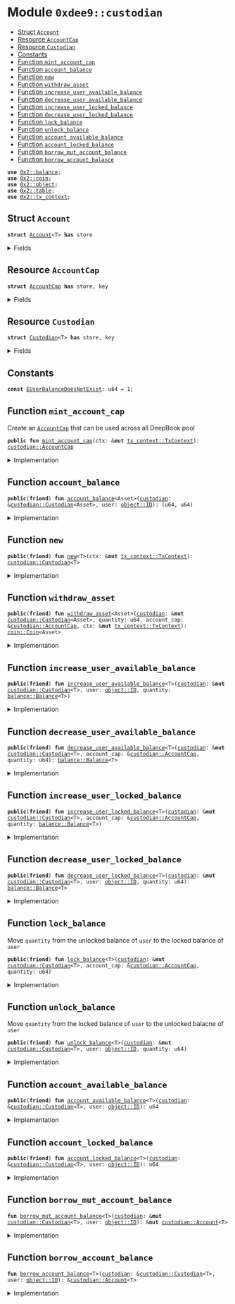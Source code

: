 
<a name="0xdee9_custodian"></a>

# Module `0xdee9::custodian`



-  [Struct `Account`](#0xdee9_custodian_Account)
-  [Resource `AccountCap`](#0xdee9_custodian_AccountCap)
-  [Resource `Custodian`](#0xdee9_custodian_Custodian)
-  [Constants](#@Constants_0)
-  [Function `mint_account_cap`](#0xdee9_custodian_mint_account_cap)
-  [Function `account_balance`](#0xdee9_custodian_account_balance)
-  [Function `new`](#0xdee9_custodian_new)
-  [Function `withdraw_asset`](#0xdee9_custodian_withdraw_asset)
-  [Function `increase_user_available_balance`](#0xdee9_custodian_increase_user_available_balance)
-  [Function `decrease_user_available_balance`](#0xdee9_custodian_decrease_user_available_balance)
-  [Function `increase_user_locked_balance`](#0xdee9_custodian_increase_user_locked_balance)
-  [Function `decrease_user_locked_balance`](#0xdee9_custodian_decrease_user_locked_balance)
-  [Function `lock_balance`](#0xdee9_custodian_lock_balance)
-  [Function `unlock_balance`](#0xdee9_custodian_unlock_balance)
-  [Function `account_available_balance`](#0xdee9_custodian_account_available_balance)
-  [Function `account_locked_balance`](#0xdee9_custodian_account_locked_balance)
-  [Function `borrow_mut_account_balance`](#0xdee9_custodian_borrow_mut_account_balance)
-  [Function `borrow_account_balance`](#0xdee9_custodian_borrow_account_balance)


<pre><code><b>use</b> <a href="../../../.././build/Sui/docs/balance.md#0x2_balance">0x2::balance</a>;
<b>use</b> <a href="../../../.././build/Sui/docs/coin.md#0x2_coin">0x2::coin</a>;
<b>use</b> <a href="../../../.././build/Sui/docs/object.md#0x2_object">0x2::object</a>;
<b>use</b> <a href="../../../.././build/Sui/docs/table.md#0x2_table">0x2::table</a>;
<b>use</b> <a href="../../../.././build/Sui/docs/tx_context.md#0x2_tx_context">0x2::tx_context</a>;
</code></pre>



<a name="0xdee9_custodian_Account"></a>

## Struct `Account`



<pre><code><b>struct</b> <a href="custodian.md#0xdee9_custodian_Account">Account</a>&lt;T&gt; <b>has</b> store
</code></pre>



<details>
<summary>Fields</summary>


<dl>
<dt>
<code>available_balance: <a href="../../../.././build/Sui/docs/balance.md#0x2_balance_Balance">balance::Balance</a>&lt;T&gt;</code>
</dt>
<dd>

</dd>
<dt>
<code>locked_balance: <a href="../../../.././build/Sui/docs/balance.md#0x2_balance_Balance">balance::Balance</a>&lt;T&gt;</code>
</dt>
<dd>

</dd>
</dl>


</details>

<a name="0xdee9_custodian_AccountCap"></a>

## Resource `AccountCap`



<pre><code><b>struct</b> <a href="custodian.md#0xdee9_custodian_AccountCap">AccountCap</a> <b>has</b> store, key
</code></pre>



<details>
<summary>Fields</summary>


<dl>
<dt>
<code>id: <a href="../../../.././build/Sui/docs/object.md#0x2_object_UID">object::UID</a></code>
</dt>
<dd>

</dd>
</dl>


</details>

<a name="0xdee9_custodian_Custodian"></a>

## Resource `Custodian`



<pre><code><b>struct</b> <a href="custodian.md#0xdee9_custodian_Custodian">Custodian</a>&lt;T&gt; <b>has</b> store, key
</code></pre>



<details>
<summary>Fields</summary>


<dl>
<dt>
<code>id: <a href="../../../.././build/Sui/docs/object.md#0x2_object_UID">object::UID</a></code>
</dt>
<dd>

</dd>
<dt>
<code>account_balances: <a href="../../../.././build/Sui/docs/table.md#0x2_table_Table">table::Table</a>&lt;<a href="../../../.././build/Sui/docs/object.md#0x2_object_ID">object::ID</a>, <a href="custodian.md#0xdee9_custodian_Account">custodian::Account</a>&lt;T&gt;&gt;</code>
</dt>
<dd>
 Map from an AccountCap object ID to an Account object
</dd>
</dl>


</details>

<a name="@Constants_0"></a>

## Constants


<a name="0xdee9_custodian_EUserBalanceDoesNotExist"></a>



<pre><code><b>const</b> <a href="custodian.md#0xdee9_custodian_EUserBalanceDoesNotExist">EUserBalanceDoesNotExist</a>: u64 = 1;
</code></pre>



<a name="0xdee9_custodian_mint_account_cap"></a>

## Function `mint_account_cap`

Create an <code><a href="custodian.md#0xdee9_custodian_AccountCap">AccountCap</a></code> that can be used across all DeepBook pool


<pre><code><b>public</b> <b>fun</b> <a href="custodian.md#0xdee9_custodian_mint_account_cap">mint_account_cap</a>(ctx: &<b>mut</b> <a href="../../../.././build/Sui/docs/tx_context.md#0x2_tx_context_TxContext">tx_context::TxContext</a>): <a href="custodian.md#0xdee9_custodian_AccountCap">custodian::AccountCap</a>
</code></pre>



<details>
<summary>Implementation</summary>


<pre><code><b>public</b> <b>fun</b> <a href="custodian.md#0xdee9_custodian_mint_account_cap">mint_account_cap</a>(ctx: &<b>mut</b> TxContext): <a href="custodian.md#0xdee9_custodian_AccountCap">AccountCap</a> {
    <a href="custodian.md#0xdee9_custodian_AccountCap">AccountCap</a> { id: <a href="../../../.././build/Sui/docs/object.md#0x2_object_new">object::new</a>(ctx) }
}
</code></pre>



</details>

<a name="0xdee9_custodian_account_balance"></a>

## Function `account_balance`



<pre><code><b>public</b>(<b>friend</b>) <b>fun</b> <a href="custodian.md#0xdee9_custodian_account_balance">account_balance</a>&lt;Asset&gt;(<a href="custodian.md#0xdee9_custodian">custodian</a>: &<a href="custodian.md#0xdee9_custodian_Custodian">custodian::Custodian</a>&lt;Asset&gt;, user: <a href="../../../.././build/Sui/docs/object.md#0x2_object_ID">object::ID</a>): (u64, u64)
</code></pre>



<details>
<summary>Implementation</summary>


<pre><code><b>public</b>(<b>friend</b>) <b>fun</b> <a href="custodian.md#0xdee9_custodian_account_balance">account_balance</a>&lt;Asset&gt;(
    <a href="custodian.md#0xdee9_custodian">custodian</a>: &<a href="custodian.md#0xdee9_custodian_Custodian">Custodian</a>&lt;Asset&gt;,
    user: ID
): (u64, u64){
    <b>let</b> account_balances = <a href="../../../.././build/Sui/docs/table.md#0x2_table_borrow">table::borrow</a>(&<a href="custodian.md#0xdee9_custodian">custodian</a>.account_balances, user);
    <b>let</b> avail_balance = <a href="../../../.././build/Sui/docs/balance.md#0x2_balance_value">balance::value</a>(&account_balances.available_balance);
    <b>let</b> locked_balance = <a href="../../../.././build/Sui/docs/balance.md#0x2_balance_value">balance::value</a>(&account_balances.locked_balance);
    (avail_balance, locked_balance)
}
</code></pre>



</details>

<a name="0xdee9_custodian_new"></a>

## Function `new`



<pre><code><b>public</b>(<b>friend</b>) <b>fun</b> <a href="custodian.md#0xdee9_custodian_new">new</a>&lt;T&gt;(ctx: &<b>mut</b> <a href="../../../.././build/Sui/docs/tx_context.md#0x2_tx_context_TxContext">tx_context::TxContext</a>): <a href="custodian.md#0xdee9_custodian_Custodian">custodian::Custodian</a>&lt;T&gt;
</code></pre>



<details>
<summary>Implementation</summary>


<pre><code><b>public</b>(<b>friend</b>) <b>fun</b> <a href="custodian.md#0xdee9_custodian_new">new</a>&lt;T&gt;(ctx: &<b>mut</b> TxContext): <a href="custodian.md#0xdee9_custodian_Custodian">Custodian</a>&lt;T&gt; {
    <a href="custodian.md#0xdee9_custodian_Custodian">Custodian</a>&lt;T&gt; {
        id: <a href="../../../.././build/Sui/docs/object.md#0x2_object_new">object::new</a>(ctx),
        account_balances: <a href="../../../.././build/Sui/docs/table.md#0x2_table_new">table::new</a>(ctx),
    }
}
</code></pre>



</details>

<a name="0xdee9_custodian_withdraw_asset"></a>

## Function `withdraw_asset`



<pre><code><b>public</b>(<b>friend</b>) <b>fun</b> <a href="custodian.md#0xdee9_custodian_withdraw_asset">withdraw_asset</a>&lt;Asset&gt;(<a href="custodian.md#0xdee9_custodian">custodian</a>: &<b>mut</b> <a href="custodian.md#0xdee9_custodian_Custodian">custodian::Custodian</a>&lt;Asset&gt;, quantity: u64, account_cap: &<a href="custodian.md#0xdee9_custodian_AccountCap">custodian::AccountCap</a>, ctx: &<b>mut</b> <a href="../../../.././build/Sui/docs/tx_context.md#0x2_tx_context_TxContext">tx_context::TxContext</a>): <a href="../../../.././build/Sui/docs/coin.md#0x2_coin_Coin">coin::Coin</a>&lt;Asset&gt;
</code></pre>



<details>
<summary>Implementation</summary>


<pre><code><b>public</b>(<b>friend</b>) <b>fun</b> <a href="custodian.md#0xdee9_custodian_withdraw_asset">withdraw_asset</a>&lt;Asset&gt;(
    <a href="custodian.md#0xdee9_custodian">custodian</a>: &<b>mut</b> <a href="custodian.md#0xdee9_custodian_Custodian">Custodian</a>&lt;Asset&gt;,
    quantity: u64,
    account_cap: &<a href="custodian.md#0xdee9_custodian_AccountCap">AccountCap</a>,
    ctx: &<b>mut</b> TxContext
): Coin&lt;Asset&gt; {
    <a href="../../../.././build/Sui/docs/coin.md#0x2_coin_from_balance">coin::from_balance</a>(<a href="custodian.md#0xdee9_custodian_decrease_user_available_balance">decrease_user_available_balance</a>&lt;Asset&gt;(<a href="custodian.md#0xdee9_custodian">custodian</a>, account_cap, quantity), ctx)
}
</code></pre>



</details>

<a name="0xdee9_custodian_increase_user_available_balance"></a>

## Function `increase_user_available_balance`



<pre><code><b>public</b>(<b>friend</b>) <b>fun</b> <a href="custodian.md#0xdee9_custodian_increase_user_available_balance">increase_user_available_balance</a>&lt;T&gt;(<a href="custodian.md#0xdee9_custodian">custodian</a>: &<b>mut</b> <a href="custodian.md#0xdee9_custodian_Custodian">custodian::Custodian</a>&lt;T&gt;, user: <a href="../../../.././build/Sui/docs/object.md#0x2_object_ID">object::ID</a>, quantity: <a href="../../../.././build/Sui/docs/balance.md#0x2_balance_Balance">balance::Balance</a>&lt;T&gt;)
</code></pre>



<details>
<summary>Implementation</summary>


<pre><code><b>public</b>(<b>friend</b>) <b>fun</b> <a href="custodian.md#0xdee9_custodian_increase_user_available_balance">increase_user_available_balance</a>&lt;T&gt;(
    <a href="custodian.md#0xdee9_custodian">custodian</a>: &<b>mut</b> <a href="custodian.md#0xdee9_custodian_Custodian">Custodian</a>&lt;T&gt;,
    user: ID,
    quantity: Balance&lt;T&gt;,
) {
    <b>let</b> account = <a href="custodian.md#0xdee9_custodian_borrow_mut_account_balance">borrow_mut_account_balance</a>&lt;T&gt;(<a href="custodian.md#0xdee9_custodian">custodian</a>, user);
    <a href="../../../.././build/Sui/docs/balance.md#0x2_balance_join">balance::join</a>(&<b>mut</b> account.available_balance, quantity);
}
</code></pre>



</details>

<a name="0xdee9_custodian_decrease_user_available_balance"></a>

## Function `decrease_user_available_balance`



<pre><code><b>public</b>(<b>friend</b>) <b>fun</b> <a href="custodian.md#0xdee9_custodian_decrease_user_available_balance">decrease_user_available_balance</a>&lt;T&gt;(<a href="custodian.md#0xdee9_custodian">custodian</a>: &<b>mut</b> <a href="custodian.md#0xdee9_custodian_Custodian">custodian::Custodian</a>&lt;T&gt;, account_cap: &<a href="custodian.md#0xdee9_custodian_AccountCap">custodian::AccountCap</a>, quantity: u64): <a href="../../../.././build/Sui/docs/balance.md#0x2_balance_Balance">balance::Balance</a>&lt;T&gt;
</code></pre>



<details>
<summary>Implementation</summary>


<pre><code><b>public</b>(<b>friend</b>) <b>fun</b> <a href="custodian.md#0xdee9_custodian_decrease_user_available_balance">decrease_user_available_balance</a>&lt;T&gt;(
    <a href="custodian.md#0xdee9_custodian">custodian</a>: &<b>mut</b> <a href="custodian.md#0xdee9_custodian_Custodian">Custodian</a>&lt;T&gt;,
    account_cap: &<a href="custodian.md#0xdee9_custodian_AccountCap">AccountCap</a>,
    quantity: u64,
): Balance&lt;T&gt; {
    <b>let</b> account = <a href="custodian.md#0xdee9_custodian_borrow_mut_account_balance">borrow_mut_account_balance</a>&lt;T&gt;(<a href="custodian.md#0xdee9_custodian">custodian</a>, <a href="../../../.././build/Sui/docs/object.md#0x2_object_uid_to_inner">object::uid_to_inner</a>(&account_cap.id));
    <a href="../../../.././build/Sui/docs/balance.md#0x2_balance_split">balance::split</a>(&<b>mut</b> account.available_balance, quantity)
}
</code></pre>



</details>

<a name="0xdee9_custodian_increase_user_locked_balance"></a>

## Function `increase_user_locked_balance`



<pre><code><b>public</b>(<b>friend</b>) <b>fun</b> <a href="custodian.md#0xdee9_custodian_increase_user_locked_balance">increase_user_locked_balance</a>&lt;T&gt;(<a href="custodian.md#0xdee9_custodian">custodian</a>: &<b>mut</b> <a href="custodian.md#0xdee9_custodian_Custodian">custodian::Custodian</a>&lt;T&gt;, account_cap: &<a href="custodian.md#0xdee9_custodian_AccountCap">custodian::AccountCap</a>, quantity: <a href="../../../.././build/Sui/docs/balance.md#0x2_balance_Balance">balance::Balance</a>&lt;T&gt;)
</code></pre>



<details>
<summary>Implementation</summary>


<pre><code><b>public</b>(<b>friend</b>) <b>fun</b> <a href="custodian.md#0xdee9_custodian_increase_user_locked_balance">increase_user_locked_balance</a>&lt;T&gt;(
    <a href="custodian.md#0xdee9_custodian">custodian</a>: &<b>mut</b> <a href="custodian.md#0xdee9_custodian_Custodian">Custodian</a>&lt;T&gt;,
    account_cap: &<a href="custodian.md#0xdee9_custodian_AccountCap">AccountCap</a>,
    quantity: Balance&lt;T&gt;,
) {
    <b>let</b> account = <a href="custodian.md#0xdee9_custodian_borrow_mut_account_balance">borrow_mut_account_balance</a>&lt;T&gt;(<a href="custodian.md#0xdee9_custodian">custodian</a>, <a href="../../../.././build/Sui/docs/object.md#0x2_object_uid_to_inner">object::uid_to_inner</a>(&account_cap.id));
    <a href="../../../.././build/Sui/docs/balance.md#0x2_balance_join">balance::join</a>(&<b>mut</b> account.locked_balance, quantity);
}
</code></pre>



</details>

<a name="0xdee9_custodian_decrease_user_locked_balance"></a>

## Function `decrease_user_locked_balance`



<pre><code><b>public</b>(<b>friend</b>) <b>fun</b> <a href="custodian.md#0xdee9_custodian_decrease_user_locked_balance">decrease_user_locked_balance</a>&lt;T&gt;(<a href="custodian.md#0xdee9_custodian">custodian</a>: &<b>mut</b> <a href="custodian.md#0xdee9_custodian_Custodian">custodian::Custodian</a>&lt;T&gt;, user: <a href="../../../.././build/Sui/docs/object.md#0x2_object_ID">object::ID</a>, quantity: u64): <a href="../../../.././build/Sui/docs/balance.md#0x2_balance_Balance">balance::Balance</a>&lt;T&gt;
</code></pre>



<details>
<summary>Implementation</summary>


<pre><code><b>public</b>(<b>friend</b>) <b>fun</b> <a href="custodian.md#0xdee9_custodian_decrease_user_locked_balance">decrease_user_locked_balance</a>&lt;T&gt;(
    <a href="custodian.md#0xdee9_custodian">custodian</a>: &<b>mut</b> <a href="custodian.md#0xdee9_custodian_Custodian">Custodian</a>&lt;T&gt;,
    user: ID,
    quantity: u64,
): Balance&lt;T&gt; {
    <b>let</b> account = <a href="custodian.md#0xdee9_custodian_borrow_mut_account_balance">borrow_mut_account_balance</a>&lt;T&gt;(<a href="custodian.md#0xdee9_custodian">custodian</a>, user);
    split(&<b>mut</b> account.locked_balance, quantity)
}
</code></pre>



</details>

<a name="0xdee9_custodian_lock_balance"></a>

## Function `lock_balance`

Move <code>quantity</code> from the unlocked balance of <code>user</code> to the locked balance of <code>user</code>


<pre><code><b>public</b>(<b>friend</b>) <b>fun</b> <a href="custodian.md#0xdee9_custodian_lock_balance">lock_balance</a>&lt;T&gt;(<a href="custodian.md#0xdee9_custodian">custodian</a>: &<b>mut</b> <a href="custodian.md#0xdee9_custodian_Custodian">custodian::Custodian</a>&lt;T&gt;, account_cap: &<a href="custodian.md#0xdee9_custodian_AccountCap">custodian::AccountCap</a>, quantity: u64)
</code></pre>



<details>
<summary>Implementation</summary>


<pre><code><b>public</b>(<b>friend</b>) <b>fun</b> <a href="custodian.md#0xdee9_custodian_lock_balance">lock_balance</a>&lt;T&gt;(
    <a href="custodian.md#0xdee9_custodian">custodian</a>: &<b>mut</b> <a href="custodian.md#0xdee9_custodian_Custodian">Custodian</a>&lt;T&gt;,
    account_cap: &<a href="custodian.md#0xdee9_custodian_AccountCap">AccountCap</a>,
    quantity: u64,
) {
    <b>let</b> to_lock = <a href="custodian.md#0xdee9_custodian_decrease_user_available_balance">decrease_user_available_balance</a>(<a href="custodian.md#0xdee9_custodian">custodian</a>, account_cap, quantity);
    <a href="custodian.md#0xdee9_custodian_increase_user_locked_balance">increase_user_locked_balance</a>(<a href="custodian.md#0xdee9_custodian">custodian</a>, account_cap, to_lock);
}
</code></pre>



</details>

<a name="0xdee9_custodian_unlock_balance"></a>

## Function `unlock_balance`

Move <code>quantity</code> from the locked balance of <code>user</code> to the unlocked balacne of <code>user</code>


<pre><code><b>public</b>(<b>friend</b>) <b>fun</b> <a href="custodian.md#0xdee9_custodian_unlock_balance">unlock_balance</a>&lt;T&gt;(<a href="custodian.md#0xdee9_custodian">custodian</a>: &<b>mut</b> <a href="custodian.md#0xdee9_custodian_Custodian">custodian::Custodian</a>&lt;T&gt;, user: <a href="../../../.././build/Sui/docs/object.md#0x2_object_ID">object::ID</a>, quantity: u64)
</code></pre>



<details>
<summary>Implementation</summary>


<pre><code><b>public</b>(<b>friend</b>) <b>fun</b> <a href="custodian.md#0xdee9_custodian_unlock_balance">unlock_balance</a>&lt;T&gt;(
    <a href="custodian.md#0xdee9_custodian">custodian</a>: &<b>mut</b> <a href="custodian.md#0xdee9_custodian_Custodian">Custodian</a>&lt;T&gt;,
    user: ID,
    quantity: u64,
) {
    <b>let</b> locked_balance = <a href="custodian.md#0xdee9_custodian_decrease_user_locked_balance">decrease_user_locked_balance</a>&lt;T&gt;(<a href="custodian.md#0xdee9_custodian">custodian</a>, user, quantity);
    <a href="custodian.md#0xdee9_custodian_increase_user_available_balance">increase_user_available_balance</a>&lt;T&gt;(<a href="custodian.md#0xdee9_custodian">custodian</a>, user, locked_balance)
}
</code></pre>



</details>

<a name="0xdee9_custodian_account_available_balance"></a>

## Function `account_available_balance`



<pre><code><b>public</b>(<b>friend</b>) <b>fun</b> <a href="custodian.md#0xdee9_custodian_account_available_balance">account_available_balance</a>&lt;T&gt;(<a href="custodian.md#0xdee9_custodian">custodian</a>: &<a href="custodian.md#0xdee9_custodian_Custodian">custodian::Custodian</a>&lt;T&gt;, user: <a href="../../../.././build/Sui/docs/object.md#0x2_object_ID">object::ID</a>): u64
</code></pre>



<details>
<summary>Implementation</summary>


<pre><code><b>public</b>(<b>friend</b>) <b>fun</b> <a href="custodian.md#0xdee9_custodian_account_available_balance">account_available_balance</a>&lt;T&gt;(
    <a href="custodian.md#0xdee9_custodian">custodian</a>: &<a href="custodian.md#0xdee9_custodian_Custodian">Custodian</a>&lt;T&gt;,
    user: ID,
): u64 {
    <a href="../../../.././build/Sui/docs/balance.md#0x2_balance_value">balance::value</a>(&<a href="../../../.././build/Sui/docs/table.md#0x2_table_borrow">table::borrow</a>(&<a href="custodian.md#0xdee9_custodian">custodian</a>.account_balances, user).available_balance)
}
</code></pre>



</details>

<a name="0xdee9_custodian_account_locked_balance"></a>

## Function `account_locked_balance`



<pre><code><b>public</b>(<b>friend</b>) <b>fun</b> <a href="custodian.md#0xdee9_custodian_account_locked_balance">account_locked_balance</a>&lt;T&gt;(<a href="custodian.md#0xdee9_custodian">custodian</a>: &<a href="custodian.md#0xdee9_custodian_Custodian">custodian::Custodian</a>&lt;T&gt;, user: <a href="../../../.././build/Sui/docs/object.md#0x2_object_ID">object::ID</a>): u64
</code></pre>



<details>
<summary>Implementation</summary>


<pre><code><b>public</b>(<b>friend</b>) <b>fun</b> <a href="custodian.md#0xdee9_custodian_account_locked_balance">account_locked_balance</a>&lt;T&gt;(
    <a href="custodian.md#0xdee9_custodian">custodian</a>: &<a href="custodian.md#0xdee9_custodian_Custodian">Custodian</a>&lt;T&gt;,
    user: ID,
): u64 {
    <a href="../../../.././build/Sui/docs/balance.md#0x2_balance_value">balance::value</a>(&<a href="../../../.././build/Sui/docs/table.md#0x2_table_borrow">table::borrow</a>(&<a href="custodian.md#0xdee9_custodian">custodian</a>.account_balances, user).locked_balance)
}
</code></pre>



</details>

<a name="0xdee9_custodian_borrow_mut_account_balance"></a>

## Function `borrow_mut_account_balance`



<pre><code><b>fun</b> <a href="custodian.md#0xdee9_custodian_borrow_mut_account_balance">borrow_mut_account_balance</a>&lt;T&gt;(<a href="custodian.md#0xdee9_custodian">custodian</a>: &<b>mut</b> <a href="custodian.md#0xdee9_custodian_Custodian">custodian::Custodian</a>&lt;T&gt;, user: <a href="../../../.././build/Sui/docs/object.md#0x2_object_ID">object::ID</a>): &<b>mut</b> <a href="custodian.md#0xdee9_custodian_Account">custodian::Account</a>&lt;T&gt;
</code></pre>



<details>
<summary>Implementation</summary>


<pre><code><b>fun</b> <a href="custodian.md#0xdee9_custodian_borrow_mut_account_balance">borrow_mut_account_balance</a>&lt;T&gt;(
    <a href="custodian.md#0xdee9_custodian">custodian</a>: &<b>mut</b> <a href="custodian.md#0xdee9_custodian_Custodian">Custodian</a>&lt;T&gt;,
    user: ID,
): &<b>mut</b> <a href="custodian.md#0xdee9_custodian_Account">Account</a>&lt;T&gt; {
    <b>if</b> (!<a href="../../../.././build/Sui/docs/table.md#0x2_table_contains">table::contains</a>(&<a href="custodian.md#0xdee9_custodian">custodian</a>.account_balances, user)) {
        <a href="../../../.././build/Sui/docs/table.md#0x2_table_add">table::add</a>(
            &<b>mut</b> <a href="custodian.md#0xdee9_custodian">custodian</a>.account_balances,
            user,
            <a href="custodian.md#0xdee9_custodian_Account">Account</a> { available_balance: <a href="../../../.././build/Sui/docs/balance.md#0x2_balance_zero">balance::zero</a>(), locked_balance: <a href="../../../.././build/Sui/docs/balance.md#0x2_balance_zero">balance::zero</a>() }
        );
    };
    <a href="../../../.././build/Sui/docs/table.md#0x2_table_borrow_mut">table::borrow_mut</a>(&<b>mut</b> <a href="custodian.md#0xdee9_custodian">custodian</a>.account_balances, user)
}
</code></pre>



</details>

<a name="0xdee9_custodian_borrow_account_balance"></a>

## Function `borrow_account_balance`



<pre><code><b>fun</b> <a href="custodian.md#0xdee9_custodian_borrow_account_balance">borrow_account_balance</a>&lt;T&gt;(<a href="custodian.md#0xdee9_custodian">custodian</a>: &<a href="custodian.md#0xdee9_custodian_Custodian">custodian::Custodian</a>&lt;T&gt;, user: <a href="../../../.././build/Sui/docs/object.md#0x2_object_ID">object::ID</a>): &<a href="custodian.md#0xdee9_custodian_Account">custodian::Account</a>&lt;T&gt;
</code></pre>



<details>
<summary>Implementation</summary>


<pre><code><b>fun</b> <a href="custodian.md#0xdee9_custodian_borrow_account_balance">borrow_account_balance</a>&lt;T&gt;(
    <a href="custodian.md#0xdee9_custodian">custodian</a>: &<a href="custodian.md#0xdee9_custodian_Custodian">Custodian</a>&lt;T&gt;,
    user: ID,
): &<a href="custodian.md#0xdee9_custodian_Account">Account</a>&lt;T&gt; {
    <b>assert</b>!(
        <a href="../../../.././build/Sui/docs/table.md#0x2_table_contains">table::contains</a>(&<a href="custodian.md#0xdee9_custodian">custodian</a>.account_balances, user),
        <a href="custodian.md#0xdee9_custodian_EUserBalanceDoesNotExist">EUserBalanceDoesNotExist</a>
    );
    <a href="../../../.././build/Sui/docs/table.md#0x2_table_borrow">table::borrow</a>(&<a href="custodian.md#0xdee9_custodian">custodian</a>.account_balances, user)
}
</code></pre>



</details>
